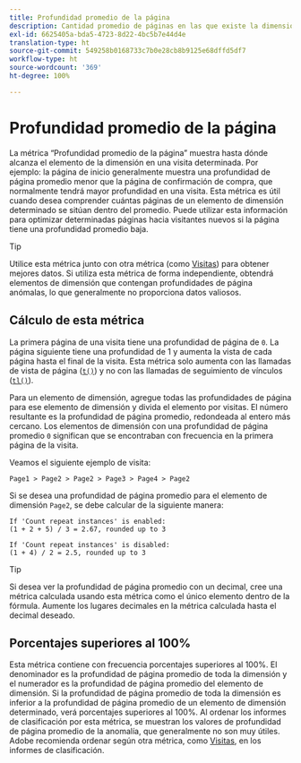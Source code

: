 ```yaml
---
title: Profundidad promedio de la página
description: Cantidad promedio de páginas en las que existe la dimensión.
exl-id: 6625405a-bda5-4723-8d22-4bc5b7e44d4e
translation-type: ht
source-git-commit: 549258b0168733c7b0e28cb8b9125e68dffd5df7
workflow-type: ht
source-wordcount: '369'
ht-degree: 100%

---
```


# Profundidad promedio de la página

La métrica “Profundidad promedio de la página” muestra hasta dónde alcanza el elemento de la dimensión en una visita determinada. Por ejemplo: la página de inicio generalmente muestra una profundidad de página promedio menor que la página de confirmación de compra, que normalmente tendrá mayor profundidad en una visita. Esta métrica es útil cuando desea comprender cuántas páginas de un elemento de dimensión determinado se sitúan dentro del promedio. Puede utilizar esta información para optimizar determinadas páginas hacia visitantes nuevos si la página tiene una profundidad promedio baja.

>[!TIP]
>
>Utilice esta métrica junto con otra métrica (como [Visitas](visits.md)) para obtener mejores datos. Si utiliza esta métrica de forma independiente, obtendrá elementos de dimensión que contengan profundidades de página anómalas, lo que generalmente no proporciona datos valiosos.

## Cálculo de esta métrica

La primera página de una visita tiene una profundidad de página de `0`. La página siguiente tiene una profundidad de 1 y aumenta la vista de cada página hasta el final de la visita. Esta métrica solo aumenta con las llamadas de vista de página ([`t()`](/help/implement/vars/functions/t-method.md)) y no con las llamadas de seguimiento de vínculos ([`tl()`](/help/implement/vars/functions/tl-method.md)).

Para un elemento de dimensión, agregue todas las profundidades de página para ese elemento de dimensión y divida el elemento por visitas. El número resultante es la profundidad de página promedio, redondeada al entero más cercano. Los elementos de dimensión con una profundidad de página promedio `0` significan que se encontraban con frecuencia en la primera página de la visita.

Veamos el siguiente ejemplo de visita:

```text
Page1 > Page2 > Page2 > Page3 > Page4 > Page2
```

Si se desea una profundidad de página promedio para el elemento de dimensión `Page2`, se debe calcular de la siguiente manera:

```text
If 'Count repeat instances' is enabled:
(1 + 2 + 5) / 3 = 2.67, rounded up to 3

If 'Count repeat instances' is disabled:
(1 + 4) / 2 = 2.5, rounded up to 3
```

>[!TIP]
>
>Si desea ver la profundidad de página promedio con un decimal, cree una métrica calculada usando esta métrica como el único elemento dentro de la fórmula. Aumente los lugares decimales en la métrica calculada hasta el decimal deseado.

## Porcentajes superiores al 100%

Esta métrica contiene con frecuencia porcentajes superiores al 100%. El denominador es la profundidad de página promedio de toda la dimensión y el numerador es la profundidad de página promedio del elemento de dimensión. Si la profundidad de página promedio de toda la dimensión es inferior a la profundidad de página promedio de un elemento de dimensión determinado, verá porcentajes superiores al 100%. Al ordenar los informes de clasificación por esta métrica, se muestran los valores de profundidad de página promedio de la anomalía, que generalmente no son muy útiles. Adobe recomienda ordenar según otra métrica, como [Visitas](visits.md), en los informes de clasificación.
